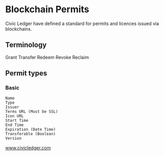 # Blockchain Permits
Civic Ledger have defined a standard for permits and licences issued via blockchains. 

## Terminology
Grant
Transfer
Redeem
Revoke
Reclaim

## Permit types
### Basic
```
Name
Type
Issuer
Terms URL (Must be SSL)
Icon URL
Start Time
End Time
Expiration (Date Time)
Transferable (Boolean)
Version
```

www.civicledger.com
